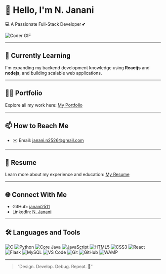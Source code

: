 # 👋 Hello, I'm N. Janani

💻 A Passionate Full-Stack Developer 💕

![Coder GIF](https://media.giphy.com/media/qgQUggAC3Pfv687qPC/giphy.gif)

---

## 🌱 Currently Learning
I'm expanding my backend development knowledge using **Reactjs** and **nodejs**, and building scalable web applications.

---

## 👨‍💻 Portfolio
Explore all my work here: [My Portfolio](https://janani-nagarajan-portfolio.netlify.app/)

---

## 📫 How to Reach Me
- ✉️ Email: [janani.n2526@gmail.com](mailto:janani.n2526@gmail.com)

---

## 📄 Resume
Learn more about my experience and education: [My Resume](https://drive.google.com/file/d/1NatKyyRwAV5eTGcAVY9DfzaEIo39v2B3/view?usp=drive_link) 

---

## 🌐 Connect With Me
- GitHub: [janani2511](https://github.com/janani2511)
- LinkedIn: [N. Janani](https://www.linkedin.com/in/janani2511)

---

## 🛠️ Languages and Tools

![C](https://img.shields.io/badge/-C-00599C?style=flat&logo=c)
![Python](https://img.shields.io/badge/-Python-3776AB?style=flat&logo=python)
![Core Java](https://img.shields.io/badge/-Java-007396?style=flat&logo=java)
![JavaScript](https://img.shields.io/badge/-JavaScript-F7DF1E?style=flat&logo=javascript)
![HTML5](https://img.shields.io/badge/-HTML5-E34F26?style=flat&logo=html5)
![CSS3](https://img.shields.io/badge/-CSS3-1572B6?style=flat&logo=css3)
![React](https://img.shields.io/badge/-React-61DAFB?style=flat&logo=react)
![Flask](https://img.shields.io/badge/-Flask-000000?style=flat&logo=flask)
![MySQL](https://img.shields.io/badge/-MySQL-4479A1?style=flat&logo=mysql)
![VS Code](https://img.shields.io/badge/-VSCode-007ACC?style=flat&logo=visual-studio-code)
![Git](https://img.shields.io/badge/-Git-F05032?style=flat&logo=git)
![GitHub](https://img.shields.io/badge/-GitHub-181717?style=flat&logo=github)
![WAMP](https://img.shields.io/badge/-WAMP-FF6600?style=flat&logo=apache)

---

> “Design. Develop. Debug. Repeat. 🚀”
```
